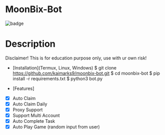 # MoonBix-Bot
![badge](https://img.shields.io/badge/version-1.0-blue)

# Description
Disclaimer!
This is for education purpose only, use with ur own risk!

- [Installation](Termux, Linux, Windows)
$ git clone https://github.com/kaimarks9/moonbix-bot.git
$ cd moonbix-bot
$ pip install -r requirements.txt
$ python3 bot.py

- [Features]
- [x] Auto Claim
- [x] Auto Claim Daily
- [x] Proxy Support
- [x] Support Multi Account
- [x] Auto Complete Task
- [x] Auto Play Game (random input from user)
